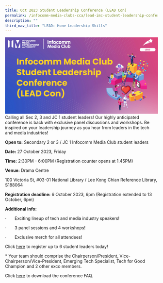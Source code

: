 ```yaml
---
title: Oct 2023 Student Leadership Conference (LEAD Con)
permalink: /infocomm-media-clubs-cca/lead-imc-student-leadership-conference-lead-con/
description: ""
third_nav_title: "LEAD: Hone Leadership Skills"
---
```

![](/images/lead%20con%202023%20web%20banner.jpg)
Calling all Sec 2, 3 and JC 1 student leaders! Our highly anticipated conference is back with exclusive panel discussions and workshops. Be inspired on your leadership journey as you hear from leaders in the tech and media industries!

**Open to:** Secondary 2 or 3 / JC 1 Infocomm Media Club student leaders

**Date:** 27 October 2023, Friday

**Time:** 2:30PM - 6:00PM (Registration counter opens at 1.45PM)

**Venue:** Drama Centre

100 Victoria St, #03-01 National Library / Lee Kong Chian Reference Library, S188064

**Registration deadline:** 6 October 2023, 6pm (Registration extended to 13 October, 6pm)

**Additional info:**

·       Exciting lineup of tech and media industry speakers!

·       3 panel sessions and 4 workshops!

·       Exclusive merch for all attendees!

Click [here](https://form.gov.sg/64f96d0e44045300139c6c6c) to register up to 6 student leaders today!

\* Your team should comprise the Chairperson/President, Vice-Chairperson/Vice-President, Emerging Tech Specialist, Tech for Good Champion and 2 other exco members.

Click [here](https://go.gov.sg/lead-imc-student-leadership-conference-faq) to download the conference FAQ.